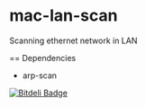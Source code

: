 mac-lan-scan
============

Scanning ethernet network in LAN

== Dependencies 

* arp-scan

[![Bitdeli Badge](https://d2weczhvl823v0.cloudfront.net/skyweb/mac-lan-scan/trend.png)](https://bitdeli.com/free "Bitdeli Badge")

